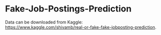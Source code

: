 # Fake-Job-Postings-Prediction

Data can be downloaded from Kaggle: https://www.kaggle.com/shivamb/real-or-fake-fake-jobposting-prediction.
